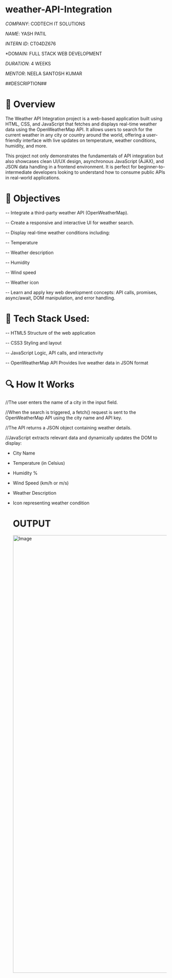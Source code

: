 # weather-API-Integration

*COMPANY*: CODTECH IT SOLUTIONS

*NAME*: YASH PATIL

*INTERN ID*: CT04DZ676

*DOMAIN: FULL STACK WEB DEVELOPMENT

*DURATION*: 4 WEEKS

*MENTOR*: NEELA SANTOSH KUMAR

##DESCRIPTION##

# 📌 Overview #

The Weather API Integration project is a web-based application built using HTML, CSS, and JavaScript that fetches and displays real-time weather data using the OpenWeatherMap API. It allows users to search for the current weather in any city or country around the world, offering a user-friendly interface with live updates on temperature, weather conditions, humidity, and more.

This project not only demonstrates the fundamentals of API integration but also showcases clean UI/UX design, asynchronous JavaScript (AJAX), and JSON data handling in a frontend environment. It is perfect for beginner-to-intermediate developers looking to understand how to consume public APIs in real-world applications.

# 🎯 Objectives #

-- Integrate a third-party weather API (OpenWeatherMap).

-- Create a responsive and interactive UI for weather search.

-- Display real-time weather conditions including:

-- Temperature

-- Weather description

-- Humidity

-- Wind speed

-- Weather icon

-- Learn and apply key web development concepts: API calls, promises, async/await, DOM manipulation, and error handling.

# 🔧 Tech Stack Used:

-- HTML5	Structure of the web application

-- CSS3	Styling and layout

-- JavaScript	Logic, API calls, and interactivity

-- OpenWeatherMap API	Provides live weather data in JSON format

# 🔍 How It Works

//The user enters the name of a city in the input field.

//When the search is triggered, a fetch() request is sent to the OpenWeatherMap API using the city name and API key.

//The API returns a JSON object containing weather details.

//JavaScript extracts relevant data and dynamically updates the DOM to display:

- City Name

- Temperature (in Celsius)

- Humidity %

- Wind Speed (km/h or m/s)

- Weather Description

- Icon representing weather condition

  # OUTPUT #

  <img width="2829" height="1362" alt="Image" src="https://github.com/user-attachments/assets/c2ad10cd-3966-48f7-a1f2-b0da1aedc206" />
  

  
